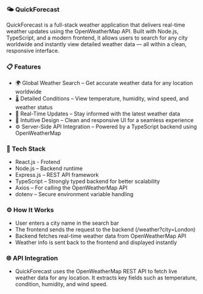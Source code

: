 ### 🌤️ QuickForecast
QuickForecast is a full-stack weather application that delivers real-time weather updates using the OpenWeatherMap API. Built with Node.js, TypeScript, and a modern frontend, it allows users to search for any city worldwide and instantly view detailed weather data — all within a clean, responsive interface.


### 📋 Features

- 🌍 Global Weather Search – Get accurate weather data for any location worldwide
- 🌡️ Detailed Conditions – View temperature, humidity, wind speed, and weather status
- 🔄 Real-Time Updates – Stay informed with the latest weather data
- 🎨 Intuitive Design – Clean and responsive UI for a seamless experience
- ⚙️ Server-Side API Integration – Powered by a TypeScript backend using OpenWeatherMap

### 🧰 Tech Stack

- React.js - Frotend
- Node.js – Backend runtime
- Express.js – REST API framework
- TypeScript – Strongly typed backend for better scalability
- Axios – For calling the OpenWeatherMap API
- dotenv – Secure environment variable handling

### ⚙️ How It Works

- User enters a city name in the search bar
- The frontend sends the request to the backend (/weather?city=London)
- Backend fetches real-time weather data from OpenWeatherMap API
- Weather info is sent back to the frontend and displayed instantly

### 🌐 API Integration
- QuickForecast uses the OpenWeatherMap REST API to fetch live weather data for any location. It extracts key fields such as temperature, condition, humidity, and wind speed.
